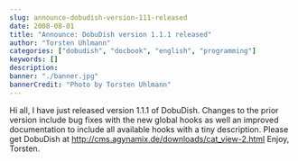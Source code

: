```yaml
---
slug: announce-dobudish-version-111-released
date: 2008-08-01
title: "Announce: DobuDish version 1.1.1 released"
author: "Torsten Uhlmann"
categories: ["dobudish", "docbook", "english", "programming"]
keywords: []
description:
banner: "./banner.jpg"
bannerCredit: "Photo by Torsten Uhlmann"
---
```


Hi all, I have just released version 1.1.1 of DobuDish. Changes to the prior version include bug fixes with the new global hooks as well an improved documentation to include all available hooks with a tiny description. Please get DobuDish at <http://cms.agynamix.de/downloads/cat_view-2.html> Enjoy, Torsten.
